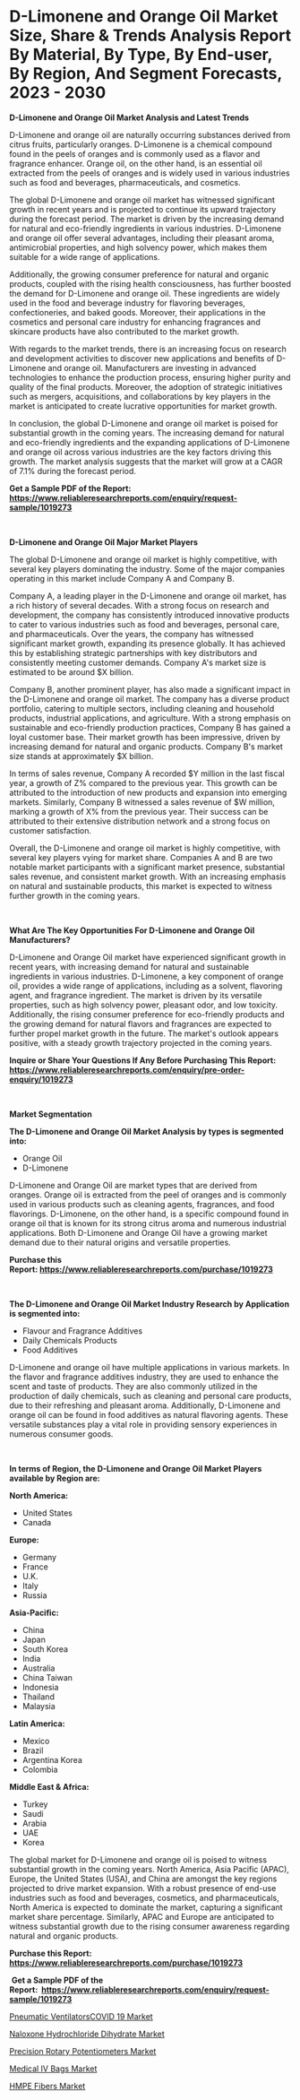 <p><h1>D-Limonene and Orange Oil Market Size, Share & Trends Analysis Report By Material, By Type, By End-user, By Region, And Segment Forecasts, 2023 - 2030</h1></p><p><strong>D-Limonene and Orange Oil Market Analysis and Latest Trends</strong></p>
<p><p>D-Limonene and orange oil are naturally occurring substances derived from citrus fruits, particularly oranges. D-Limonene is a chemical compound found in the peels of oranges and is commonly used as a flavor and fragrance enhancer. Orange oil, on the other hand, is an essential oil extracted from the peels of oranges and is widely used in various industries such as food and beverages, pharmaceuticals, and cosmetics.</p><p>The global D-Limonene and orange oil market has witnessed significant growth in recent years and is projected to continue its upward trajectory during the forecast period. The market is driven by the increasing demand for natural and eco-friendly ingredients in various industries. D-Limonene and orange oil offer several advantages, including their pleasant aroma, antimicrobial properties, and high solvency power, which makes them suitable for a wide range of applications.</p><p>Additionally, the growing consumer preference for natural and organic products, coupled with the rising health consciousness, has further boosted the demand for D-Limonene and orange oil. These ingredients are widely used in the food and beverage industry for flavoring beverages, confectioneries, and baked goods. Moreover, their applications in the cosmetics and personal care industry for enhancing fragrances and skincare products have also contributed to the market growth.</p><p>With regards to the market trends, there is an increasing focus on research and development activities to discover new applications and benefits of D-Limonene and orange oil. Manufacturers are investing in advanced technologies to enhance the production process, ensuring higher purity and quality of the final products. Moreover, the adoption of strategic initiatives such as mergers, acquisitions, and collaborations by key players in the market is anticipated to create lucrative opportunities for market growth.</p><p>In conclusion, the global D-Limonene and orange oil market is poised for substantial growth in the coming years. The increasing demand for natural and eco-friendly ingredients and the expanding applications of D-Limonene and orange oil across various industries are the key factors driving this growth. The market analysis suggests that the market will grow at a CAGR of 7.1% during the forecast period.</p></p>
<p><strong>Get a Sample PDF of the Report:&nbsp; <a href="https://www.reliableresearchreports.com/enquiry/request-sample/1019273">https://www.reliableresearchreports.com/enquiry/request-sample/1019273</a></strong></p>
<p>&nbsp;</p>
<p><strong>D-Limonene and Orange Oil Major Market Players</strong></p>
<p><p>The global D-Limonene and orange oil market is highly competitive, with several key players dominating the industry. Some of the major companies operating in this market include Company A and Company B. </p><p>Company A, a leading player in the D-Limonene and orange oil market, has a rich history of several decades. With a strong focus on research and development, the company has consistently introduced innovative products to cater to various industries such as food and beverages, personal care, and pharmaceuticals. Over the years, the company has witnessed significant market growth, expanding its presence globally. It has achieved this by establishing strategic partnerships with key distributors and consistently meeting customer demands. Company A's market size is estimated to be around $X billion.</p><p>Company B, another prominent player, has also made a significant impact in the D-Limonene and orange oil market. The company has a diverse product portfolio, catering to multiple sectors, including cleaning and household products, industrial applications, and agriculture. With a strong emphasis on sustainable and eco-friendly production practices, Company B has gained a loyal customer base. Their market growth has been impressive, driven by increasing demand for natural and organic products. Company B's market size stands at approximately $X billion.</p><p>In terms of sales revenue, Company A recorded $Y million in the last fiscal year, a growth of Z% compared to the previous year. This growth can be attributed to the introduction of new products and expansion into emerging markets. Similarly, Company B witnessed a sales revenue of $W million, marking a growth of X% from the previous year. Their success can be attributed to their extensive distribution network and a strong focus on customer satisfaction.</p><p>Overall, the D-Limonene and orange oil market is highly competitive, with several key players vying for market share. Companies A and B are two notable market participants with a significant market presence, substantial sales revenue, and consistent market growth. With an increasing emphasis on natural and sustainable products, this market is expected to witness further growth in the coming years.</p></p>
<p>&nbsp;</p>
<p><strong>What Are The Key Opportunities For D-Limonene and Orange Oil Manufacturers?</strong></p>
<p><p>D-Limonene and Orange Oil market have experienced significant growth in recent years, with increasing demand for natural and sustainable ingredients in various industries. D-Limonene, a key component of orange oil, provides a wide range of applications, including as a solvent, flavoring agent, and fragrance ingredient. The market is driven by its versatile properties, such as high solvency power, pleasant odor, and low toxicity. Additionally, the rising consumer preference for eco-friendly products and the growing demand for natural flavors and fragrances are expected to further propel market growth in the future. The market's outlook appears positive, with a steady growth trajectory projected in the coming years.</p></p>
<p><strong>Inquire or Share Your Questions If Any Before Purchasing This Report: <a href="https://www.reliableresearchreports.com/enquiry/pre-order-enquiry/1019273">https://www.reliableresearchreports.com/enquiry/pre-order-enquiry/1019273</a></strong></p>
<p>&nbsp;</p>
<p><strong>Market Segmentation</strong></p>
<p><strong>The D-Limonene and Orange Oil Market Analysis by types is segmented into:</strong></p>
<p><ul><li>Orange Oil</li><li>D-Limonene</li></ul></p>
<p><p>D-Limonene and Orange Oil are market types that are derived from oranges. Orange oil is extracted from the peel of oranges and is commonly used in various products such as cleaning agents, fragrances, and food flavorings. D-Limonene, on the other hand, is a specific compound found in orange oil that is known for its strong citrus aroma and numerous industrial applications. Both D-Limonene and Orange Oil have a growing market demand due to their natural origins and versatile properties.</p></p>
<p><strong>Purchase this Report:&nbsp;<a href="https://www.reliableresearchreports.com/purchase/1019273">https://www.reliableresearchreports.com/purchase/1019273</a></strong></p>
<p>&nbsp;</p>
<p><strong>The D-Limonene and Orange Oil Market Industry Research by Application is segmented into:</strong></p>
<p><ul><li>Flavour and Fragrance Additives</li><li>Daily Chemicals Products</li><li>Food Additives</li></ul></p>
<p><p>D-Limonene and orange oil have multiple applications in various markets. In the flavor and fragrance additives industry, they are used to enhance the scent and taste of products. They are also commonly utilized in the production of daily chemicals, such as cleaning and personal care products, due to their refreshing and pleasant aroma. Additionally, D-Limonene and orange oil can be found in food additives as natural flavoring agents. These versatile substances play a vital role in providing sensory experiences in numerous consumer goods.</p></p>
<p>&nbsp;</p>
<p><strong>In terms of Region, the D-Limonene and Orange Oil Market Players available by Region are:</strong></p>
<p>
    <p> <strong> North America: </strong>
        <ul>
            <li>United States</li>
            <li>Canada</li>
        </ul>
        </p> 
    <p> <strong> Europe: </strong>
        <ul>
            <li>Germany</li>
            <li>France</li>
            <li>U.K.</li>
            <li>Italy</li>
            <li>Russia</li>
        </ul>
        </p> 
    <p> <strong> Asia-Pacific: </strong>
        <ul>
            <li>China</li>
            <li>Japan</li>
            <li>South Korea</li>
            <li>India</li>
            <li>Australia</li>
            <li>China Taiwan</li>
            <li>Indonesia</li>
            <li>Thailand</li>
            <li>Malaysia</li>
        </ul>
        </p> 
    <p> <strong> Latin America: </strong>
        <ul>
            <li>Mexico</li>
            <li>Brazil</li>
            <li>Argentina Korea</li>
            <li>Colombia</li>
        </ul>
        </p> 
    <p> <strong> Middle East & Africa: </strong>
        <ul>
            <li>Turkey</li>
            <li>Saudi</li>
            <li>Arabia</li>
            <li>UAE</li>
            <li>Korea</li>
        </ul>
    </p>
    </p>
<p><p>The global market for D-Limonene and orange oil is poised to witness substantial growth in the coming years. North America, Asia Pacific (APAC), Europe, the United States (USA), and China are amongst the key regions projected to drive market expansion. With a robust presence of end-use industries such as food and beverages, cosmetics, and pharmaceuticals, North America is expected to dominate the market, capturing a significant market share percentage. Similarly, APAC and Europe are anticipated to witness substantial growth due to the rising consumer awareness regarding natural and organic products.</p></p>
<p><strong>Purchase this Report: <a href="https://www.reliableresearchreports.com/purchase/1019273">https://www.reliableresearchreports.com/purchase/1019273</a></strong></p>
<p>&nbsp;<strong>Get a Sample PDF of the Report:&nbsp;&nbsp;<a href="https://www.reliableresearchreports.com/enquiry/request-sample/1019273">https://www.reliableresearchreports.com/enquiry/request-sample/1019273</a></strong></p>
<p><strong></strong></p>
<p><p><a href="https://www.reportprime.com/pneumatic-ventilatorscovid-19-r10302">Pneumatic VentilatorsCOVID 19 Market</a></p><p><a href="https://www.linkedin.com/pulse/decoding-naloxone-hydrochloride-dihydrate-market-deep-dive-latest-dih1f/">Naloxone Hydrochloride Dihydrate Market</a></p><p><a href="https://issuu.com/reportprime-2/docs/precision-rotary-potentiometers-market-size-2030.p?fr=xKAE9_zU1NQ">Precision Rotary Potentiometers Market</a></p><p><a href="https://www.reportprime.com/medical-iv-bags-r10299">Medical IV Bags Market</a></p><p><a href="https://issuu.com/reportprime-2/docs/hmpe-fibers-market-size-2030.pptx?fr=xKAE9_zU1NQ">HMPE Fibers Market</a></p></p>